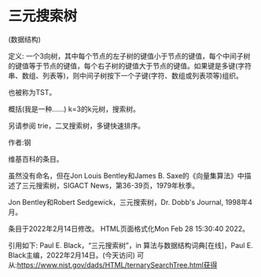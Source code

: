 # 三元搜索树


(数据结构)



定义:
一个3向树，其中每个节点的左子树的键值小于节点的键值，每个中间子树的键值等于节点的键值，每个右子树的键值大于节点的键值。如果键是多键(字符串、数组、列表等)，则中间子树按下一个子键(字符、数组或列表项等)组织。



也被称为TST。



概括(我是一种……)
k=3的k元树，搜索树。



另请参阅
trie，二叉搜索树，多键快速排序。


作者:钢


维基百科的条目。



虽然没有命名，但在Jon Louis Bentley和James B. Saxe的《向量集算法》中描述了三元搜索树，SIGACT News，第36-39页，1979年秋季。

Jon Bentley和Robert Sedgewick，三元搜索树，Dr. Dobb's Journal, 1998年4月。








条目于2022年2月14日修改。
HTML页面格式化Mon Feb 28 15:30:40 2022。



引用如下:
Paul E. Black，“三元搜索树”，in
算法与数据结构词典[在线]，Paul E. Black主编，2022年2月14日。(今天访问)
可从:https://www.nist.gov/dads/HTML/ternarySearchTree.html获得